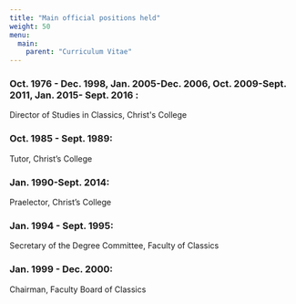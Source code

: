 ```yaml
---
title: "Main official positions held"
weight: 50
menu:
  main:
    parent: "Curriculum Vitae"
---
```


### Oct. 1976 - Dec. 1998, Jan. 2005-Dec. 2006, Oct. 2009-Sept. 2011, Jan. 2015- Sept. 2016 :
Director of Studies in Classics, Christ's College

### Oct. 1985 - Sept. 1989:
Tutor, Christ’s College

### Jan. 1990-Sept. 2014:
Praelector, Christ’s College

### Jan. 1994 - Sept. 1995:
Secretary of the Degree Committee, Faculty of Classics

### Jan. 1999 - Dec. 2000:
Chairman, Faculty Board of Classics